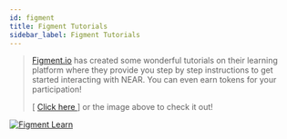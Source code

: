 ```yaml
---
id: figment
title: Figment Tutorials
sidebar_label: Figment Tutorials
---
```


> [Figment.io](https://learn.figment.io/network-documentation/near/near-pathway) has created some wonderful tutorials on their learning platform where they provide you step by step instructions to get started interacting with NEAR. You can even earn tokens for your participation! 
>
> [ [Click here ](https://learn.figment.io/network-documentation/near/near-pathway)] or the image above to check it out!

[![Figment Learn](/img/figment-learn-color.png)](https://learn.figment.io/network-documentation/near/near-pathway)
